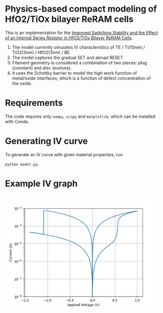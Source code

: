 # Physics-based compact modeling of HfO2/TiOx bilayer ReRAM cells

This is an implementation for the [Improved Switching Stability and the Effect of an Internal Series Resistor in HfO2/TiOx Bilayer ReRAM Cells](https://ieeexplore.ieee.org/document/8405556).

1. The model currently simulates IV characteristics of TE / Ti(10nm) / TiO2(3nm) / HfO2(3nm) / BE.
2. The model captures the gradual SET and abrupt RESET.
3. Filament geometry is considered a combination of two pieces: plug (constant) and disc (evolves).
4. It uses the Schottky barrier to model the high work function of metal/oxide interfaces, which is a function of defect concentration of the oxide.

# Requirements

The code requires only `numpy`, `scipy` and `matplotlib`, which can be installed with Conda.

# Generating IV curve

To generate an IV curve with given material properties, run 

`python model.py`.

# Example IV graph

![Calculated IV graph showing gradual SET and abrupt RESET behavior](sim_model_IV.png )

